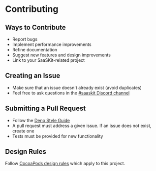 # Contributing

## Ways to Contribute

- Report bugs
- Implement performance improvements
- Refine documentation
- Suggest new features and design improvements
- Link to your SaaSKit-related project

## Creating an Issue

- Make sure that an issue doesn't already exist (avoid duplicates)
- Feel free to ask questions in the
  [#saaskit Discord channel](https://discord.com/channels/684898665143206084/712010403302866974)

## Submitting a Pull Request

- Follow the
  [Deno Style Guide](https://deno.land/manual/references/contributing/style_guide)
- A pull request must address a given issue. If an issue does not exist, create
  one
- Tests must be provided for new functionality

## Design Rules

Follow
[CocoaPods design rules](https://github.com/CocoaPods/CocoaPods/wiki/Communication-&-Design-Rules#design-rules)
which apply to this project.
